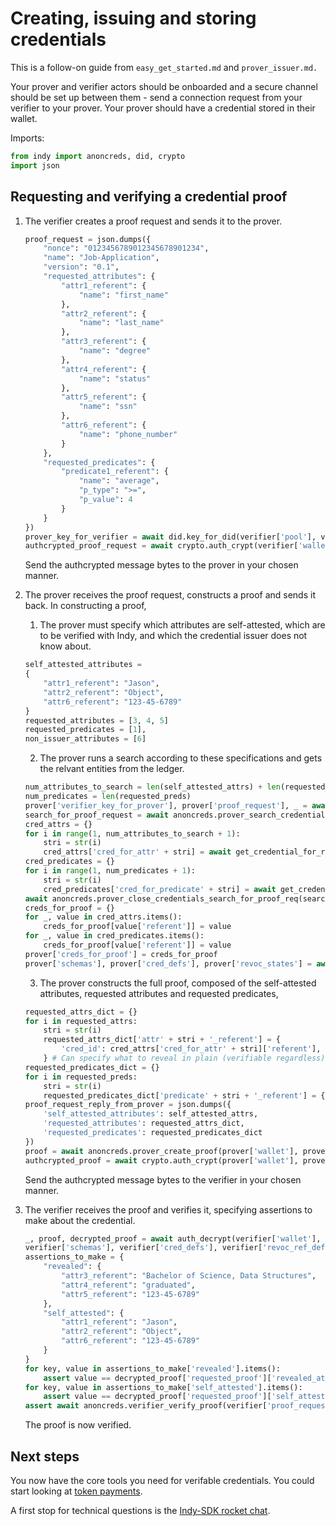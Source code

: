 # Creating, issuing and storing credentials

This is a follow-on guide from `easy_get_started.md` and `prover_issuer.md.`

Your prover and verifier actors should be onboarded and a secure channel should be set up between them - send a connection request from your verifier to your prover. Your prover should have a credential stored in their wallet.

Imports:
```python
from indy import anoncreds, did, crypto
import json
```


## Requesting and verifying a credential proof

1. The verifier creates a proof request and sends it to the prover.
    ```python
    proof_request = json.dumps({
        "nonce": "0123456789012345678901234",
        "name": "Job-Application",
        "version": "0.1",
        "requested_attributes": {
            "attr1_referent": {
                "name": "first_name"
            },
            "attr2_referent": {
                "name": "last_name"
            },
            "attr3_referent": {
                "name": "degree"
            },
            "attr4_referent": {
                "name": "status"
            },
            "attr5_referent": {
                "name": "ssn"
            },
            "attr6_referent": {
                "name": "phone_number"
            }
        },
        "requested_predicates": {
            "predicate1_referent": {
                "name": "average",
                "p_type": ">=",
                "p_value": 4
            }
        }
    })
    prover_key_for_verifier = await did.key_for_did(verifier['pool'], verifier['wallet'], verifier['connection_response']['did'])
    authcrypted_proof_request = await crypto.auth_crypt(verifier['wallet'], verifier['prover_key'], prover_key_for_verifier, proof_request.encode('utf-8'))
    ```
    Send the authcrypted message bytes to the prover in your chosen manner.

2. The prover receives the proof request, constructs a proof and sends it back. In constructing a proof,
    1. The prover must specify which attributes are self-attested, which are to be verified with Indy, and which the credential issuer does not know about.
    ```python
    self_attested_attributes =
    {
        "attr1_referent": "Jason",
        "attr2_referent": "Object",
        "attr6_referent": "123-45-6789"
    }
    requested_attributes = [3, 4, 5]
    requested_predicates = [1],
    non_issuer_attributes = [6]
    ```
    2. The prover runs a search according to these specifications and gets the relvant entities from the ledger.
    ```python
    num_attributes_to_search = len(self_attested_attrs) + len(requested_attrs) - len(non_issuer_attributes) 
    num_predicates = len(requested_preds)
    prover['verifier_key_for_prover'], prover['proof_request'], _ = await auth_decrypt(prover['wallet'], prover['verifier_key'], prover['authcrypted_proof_request'])
    search_for_proof_request = await anoncreds.prover_search_credentials_for_proof_req(prover['wallet'], prover['proof_request'], None)
    cred_attrs = {}
    for i in range(1, num_attributes_to_search + 1):
        stri = str(i)
        cred_attrs['cred_for_attr' + stri] = await get_credential_for_referent(search_for_proof_request, 'attr' + stri + '_referent')
    cred_predicates = {}
    for i in range(1, num_predicates + 1):
        stri = str(i)
        cred_predicates['cred_for_predicate' + stri] = await get_credential_for_referent(search_for_proof_request, 'predicate' + stri + '_referent')
    await anoncreds.prover_close_credentials_search_for_proof_req(search_for_proof_request)
    creds_for_proof = {}
    for _, value in cred_attrs.items():
        creds_for_proof[value['referent']] = value
    for _, value in cred_predicates.items():
        creds_for_proof[value['referent']] = value
    prover['creds_for_proof'] = creds_for_proof
    prover['schemas'], prover['cred_defs'], prover['revoc_states'] = await prover_get_entities_from_ledger(prover['pool'], prover['verifier_did'], prover['creds_for_proof'], prover['name'])
    ```
    3. The prover constructs the full proof, composed of the self-attested attributes, requested attributes and requested predicates,
    ```python
    requested_attrs_dict = {}
    for i in requested_attrs:
        stri = str(i)
        requested_attrs_dict['attr' + stri + '_referent'] = {
            'cred_id': cred_attrs['cred_for_attr' + stri]['referent'], 'revealed': True
        } # Can specify what to reveal in plain (verifiable regardless)
    requested_predicates_dict = {}
    for i in requested_preds:
        stri = str(i)
        requested_predicates_dict['predicate' + stri + '_referent'] = {'cred_id': cred_predicates['cred_for_predicate' + stri]['referent']}
    proof_request_reply_from_prover = json.dumps({
        'self_attested_attributes': self_attested_attrs,
        'requested_attributes': requested_attrs_dict,
        'requested_predicates': requested_predicates_dict
    })
    proof = await anoncreds.prover_create_proof(prover['wallet'], prover['proof_request'], proof_request_reply_from_prover, prover['master_secret_id'], prover['schemas'], prover['cred_defs'], prover['revoc_states'])
    authcrypted_proof = await crypto.auth_crypt(prover['wallet'], prover['verifier_key'], prover['verifier_key_for_prover'], proof.encode('utf-8'))
    ```
    Send the authcrypted message bytes to the verifier in your chosen manner.

3. The verifier receives the proof and verifies it, specifying assertions to make about the credential.
    ```python
    _, proof, decrypted_proof = await auth_decrypt(verifier['wallet'], verifier['prover_key'], verifier['authcrypted_proof'])
    verifier['schemas'], verifier['cred_defs'], verifier['revoc_ref_defs'], verifier['revoc_regs'] = await verifier_get_entities_from_ledger(verifier['pool'], verifier['did'], decrypted_proof['identifiers'], verifier['name'])
    assertions_to_make = {
        "revealed": {
            "attr3_referent": "Bachelor of Science, Data Structures",
            "attr4_referent": "graduated",
            "attr5_referent": "123-45-6789"
        },
        "self_attested": {
            "attr1_referent": "Jason",
            "attr2_referent": "Object",
            "attr6_referent": "123-45-6789"
        } 
    }
    for key, value in assertions_to_make['revealed'].items():
        assert value == decrypted_proof['requested_proof']['revealed_attrs'][key]['raw']
    for key, value in assertions_to_make['self_attested'].items():
        assert value == decrypted_proof['requested_proof']['self_attested_attrs'][key]
    assert await anoncreds.verifier_verify_proof(verifier['proof_request'], proof, verifier['schemas'], verifier['cred_defs'], verifier['revoc_ref_defs'], verifier['revoc_regs'])
    ```
    The proof is now verified.


## Next steps

You now have the core tools you need for verifable credentials. You could start looking at [token payments](https://github.com/sovrin-foundation/libsovtoken).

A first stop for technical questions is the [Indy-SDK rocket chat](https://chat.hyperledger.org/channel/indy-sdk).
